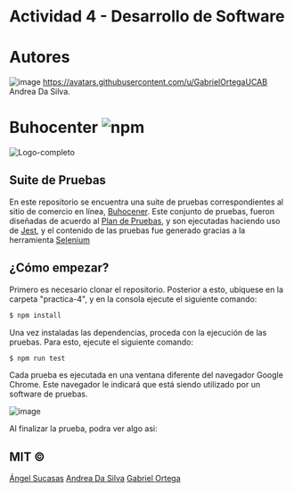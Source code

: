 # Actividad 4 - Desarrollo de Software

# Autores

  ![image](https://avatars0.githubusercontent.com/u/44983658?v=4?size=200)
   https://avatars.githubusercontent.com/u/GabrielOrtegaUCAB
  Andrea Da Silva.

# Buhocenter ![npm](https://img.shields.io/badge/node-v8.12.0-green) 

![Logo-completo](https://user-images.githubusercontent.com/44983658/82739421-64d46c00-9d0d-11ea-87ea-c8c1d27f2a21.png)

## Suite de Pruebas

En este repositorio se encuentra una suite de pruebas correspondientes al sitio de comercio en línea, [Buhocener](https://buhocenter.herokuapp.com/home). Este conjunto de pruebas, fueron diseñadas de acuerdo al [Plan de Pruebas](https://docs.google.com/document/d/12JXOm_qW_PXd4k49XiwlUN-Dtr4KdOyQ3y_pTP_9mS0/edit?usp=sharing), y son ejecutadas haciendo uso de [Jest](https://jestjs.io/), y el contenido de las pruebas fue generado gracias a la herramienta [Selenium](https://chrome.google.com/webstore/detail/selenium-ide/mooikfkahbdckldjjndioackbalphokd)
  
## ¿Cómo empezar?

Primero es necesario clonar el repositorio. Posterior a esto, ubíquese en la carpeta "practica-4", y en la consola ejecute el siguiente comando:

```bash
$ npm install
```

Una vez instaladas las dependencias, proceda con la ejecución de las pruebas. Para esto, ejecute el siguiente comando:

```bash
$ npm run test
```

Cada prueba es ejecutada en una ventana diferente del navegador Google Chrome. Este navegador le indicará que está siendo utilizado por un software de pruebas.

![image](https://user-images.githubusercontent.com/44983658/88110380-1e1eb900-cb7a-11ea-8300-4ffd330c8459.png)


Al finalizar la prueba, podra ver algo asi:



## MIT © 

[Ángel Sucasas](mailto:aasucasas.17@est.ucab.edu.ve)
[Andrea Da Silva](mailto:avdasilvab.17@est.ucab.edu.ve)
[Gabriel Ortega](mailto:geortega.17@est.ucab.edu.ve)
